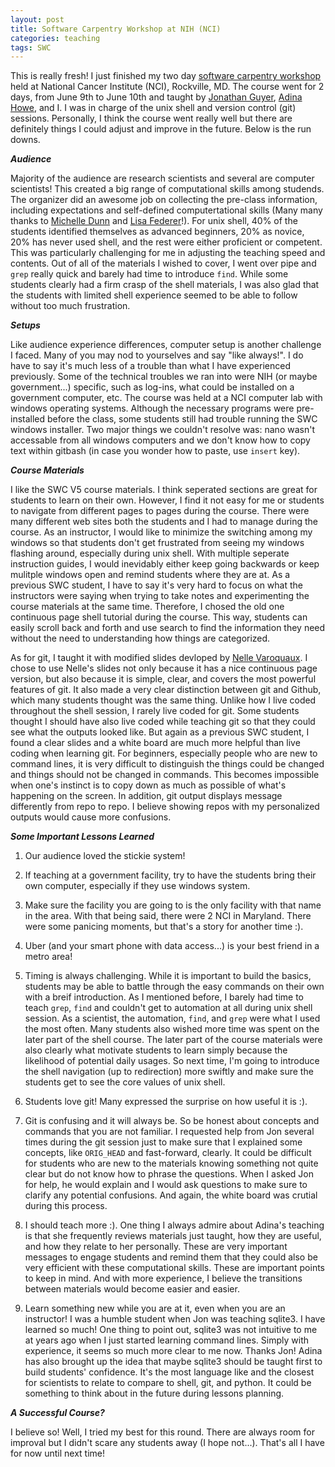 ```yaml
---
layout: post
title: Software Carpentry Workshop at NIH (NCI)
categories: teaching
tags: SWC
---
```


This is really fresh! I just finished my two day [software carpentry workshop](http://guyer.github.io/2015-06-09-nih/) held at 
National Cancer Institute (NCI), Rockville, MD. The course went for 2 days, from June 
9th to June 10th and taught by [Jonathan Guyer](http://www.nist.gov/mml/msed/mechanical_performance/jonathanguyer.cfm), [Adina Howe](http://adina.github.io), and I. I was in charge 
of the unix shell and version control (git) sessions. Personally, I think the course
went really well but there are definitely things I could adjust and improve in the future. Below
is the run downs.

<!--more-->


_**Audience**_

Majority of the audience are research scientists and several are computer scientists! This
created a big range of computational skills among studends. The organizer did an awesome
job on collecting the pre-class information, including expectations and self-defined
computertational skills (Many many thanks to [Michelle Dunn](https://www.linkedin.com/pub/michelle-dunn/48/428/6a) and [Lisa Federer](http://nihlibrary.campusguides.com/lisafederer)!). For unix shell, 40% of the students identified
themselves as advanced beginners, 20% as novice, 20% has never used shell, and the
rest were either proficient or competent. This was particularly challenging for me in
adjusting the teaching speed and contents. Out of all of the materials I wished to cover,
I went over pipe and `grep` really quick and barely had time to introduce `find`. While some students clearly had a firm crasp of
the shell materials, I was also glad that the students with limited shell experience
seemed to be able to follow without too much frustration. 


_**Setups**_

Like audience experience differences, computer setup is another challenge I faced. Many
of you may nod to yourselves and say "like always!". I do have to say it's much less 
of a trouble than what I have experienced previously. Some of the technical troubles
we ran into were NIH (or maybe government...) specific, such as log-ins, what could be
installed on a government computer, etc. The course was held at a NCI computer lab with
windows operating systems. Although the necessary programs were pre-installed before 
the class, some students still had trouble running the SWC windows installer. Two major
things we couldn't resolve was: nano wasn't accessable from all windows computers and 
we don't know how to copy text within gitbash (in case you wonder how to paste, use 
`insert` key).


_**Course Materials**_

I like the SWC V5 course materials. I think seperated sections are great for students to
learn on their own. However, I find it not easy for me or students to 
navigate from different pages to pages during the course. There were many different web
sites both the students and I had to manage during the course. As an instructor, I would
like to minimize the switching among my windows so that students don't get frustrated
from seeing my windows flashing around, especially during unix shell.
With multiple seperate instruction guides, I
would inevidably either keep going backwards or keep mulitple windows open and remind
students where they are at. As a previous SWC student, I have to say it's very hard to
focus on what the instructors were saying when trying to take notes and experimenting the
course materials at the same time. Therefore, I chosed the old one continuous page shell tutorial
during the course. This way, students can easily scroll back and forth and use search to find
the information they need without the need to understanding how things are categorized. 

As for git, I taught it with modified slides devloped by [Nelle Varoquaux](http://cbio.ensmp.fr/~nvaroquaux/). I chose to use
Nelle's slides not only because it has a nice continuous page version, but also because
it is simple, clear, and covers the most powerful features of git. It also made a very
clear distinction between git and Github, which many students thought was the same thing. 
Unlike how I live coded throughout the shell session, I rarely live coded for git.
Some students thought I should have also live coded while teaching git so that they could
see what the outputs looked like. But again as a previous SWC student, I found a clear slides
and a white board are much more helpful than live coding when learning git. For beginners,
especially people who are new to command lines, it is very difficult to distinguish the
things could be changed and things should not be changed in commands. This becomes impossible when one's instinct is to copy down
as much as possible of what's happening on the screen. In addition, git output displays
message differently from repo to repo. I believe showing repos with my personalized outputs would cause more confusions. 


_**Some Important Lessons Learned**_

1. Our audience loved the stickie system! 

2. If teaching at a government facility, try to have the students bring their own computer,
especially if they use windows system.

3. Make sure the facility you are going to is the only facility with that name in the area.
With that being said, there were 2 NCI in Maryland. There were some panicing moments, but 
that's a story for another time :). 

4. Uber (and your smart phone with data access...) is your best friend in a metro area!

4. Timing is always challenging. While it is important to build the basics, students may be
able to battle through the easy commands on their own with a breif introduction. As I mentioned
before, I barely had time to teach `grep`, `find` and couldn't get to automation at all
during unix shell session. As a scientist,
the automation, `find`, and `grep` were what I used the most often. Many students also
wished more time was spent on the later part of the shell course. The later part of the course
materials  were also clearly
what motivate students to learn simply because the likelihood of potential daily usages.
So next time, I'm going to introduce the shell navigation (up to redirection) more swiftly
and make sure the students get to see the core values of unix shell. 

5. Students love git! Many expressed the surprise on how useful it is :).

6. Git is confusing and it will always be. So be honest about concepts and commands that you are not familiar. I requested help from
Jon several times during the git session just to make sure that I explained some concepts,
like `ORIG_HEAD` and fast-forward, clearly. It could be difficult for students who are
new to the materials knowing something not quite clear but do not know how to phrase
the questions. When I asked Jon for help, he would explain and I would ask questions to
make sure to clarify any potential confusions. And again, the white board was crutial during
this process. 

7. I should teach more :). One thing I always admire about Adina's teaching is that she
frequently reviews materials just taught, how they are useful, and how they relate to her
personally. These are very important messages to engage students and remind them that they
could also be very efficient with these computational skills. These are important points
to keep in mind. And with more experience, I believe the transitions between materials
would become easier and easier.

8. Learn something new while you are at it, even when you are an instructor! I was a humble
student when Jon was teaching sqlite3. I have learned so much! One thing to point out, sqlite3
was not intuitive to me at years ago when I just started learning command lines. Simply with
experience, it seems so much more clear to me now. Thanks Jon! Adina has also brought up
the idea that maybe sqlite3 should be taught first to build students' confidence.
It's the most language like and the closest for scientists to relate to  compare to shell, git,
and python. It could be something to think about in the future during lessons planning.


_**A Successful Course?**_

I believe so! Well, I tried my best for this round. There are always room for improval but I
didn't scare any students away (I hope not...). That's all I have for now until next time!
